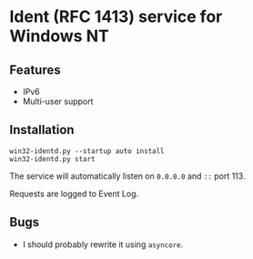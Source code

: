 # Ident (RFC 1413) service for Windows NT

## Features

 * IPv6
 * Multi-user support

## Installation

    win32-identd.py --startup auto install
    win32-identd.py start

The service will automatically listen on `0.0.0.0` and `::` port 113.

Requests are logged to Event Log.

## Bugs

 * I should probably rewrite it using `asyncore`.
